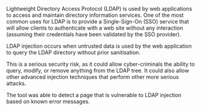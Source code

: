 Lightweight Directory Access Protocol (LDAP) is used by web
applications to access and maintain directory information services.
One of the most common uses for LDAP is to provide a Single-Sign-On
(SSO) service that will allow clients to authenticate with a web site
without any interaction (assuming their credentials have been
validated by the SSO provider).

LDAP injection occurs when untrusted
data is used by the web application to query the LDAP directory
without prior sanitisation.

This is a serious security risk, as it
could allow cyber-criminals the ability to query, modify, or remove
anything from the LDAP tree. It could also allow other advanced
injection techniques that perform other more serious attacks.

The tool
was able to detect a page that is vulnerable to LDAP injection based
on known error messages.